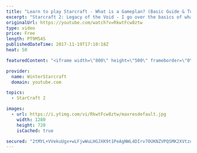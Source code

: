 ```yaml
---
title: "Learn to play Starcraft - What is a Gameplan? (Basic Guide & Tutorial)"
excerpt: "Starcraft 2: Legacy of the Void - I go over the basics of what a gameplan in starcraft 2 is and how to put one together.  Note this is not a guide on WHAT gameplan you should be using as each race!"
originalUrl: https://youtube.com/watch?v=RkwtFcw8ztw
type: video
price: Free
length: PT9M54S
publishedDateTime: 2017-11-19T17:10:18Z
heat: 50

featuredContent: "<iframe width=\"800\" height=\"500\" frameborder=\"0\" src=\"https://www.youtube.com/embed/RkwtFcw8ztw\" allow=\"accelerometer; autoplay; encrypted-media; gyroscope; picture-in-picture\" allowfullscreen></iframe>"

provider:
  name: WinterStarcraft
  domain: youtube.com

topics:
  - StarCraft 2

images:
  - url: https://i.ytimg.com/vi/RkwtFcw8ztw/maxresdefault.jpg
    width: 1280
    height: 720
    isCached: true

secured: "2tMYL+VVekuUgx+wLFjwWuLHGJXK9t1PeAgNWL4DIrv70UKNZVPQSMK2XVtzqgVu9Njv7Rp5WSLRWSiPm3H7KTTRQXG8nkgjU2RersA3khf3oafoagr59haH337gl69WUV51/LI40D8mtMHwpHbrHpZ4TfjK8KUoH2Fgc76aUp0TUAHzIkC9FfiFd2DB2Tw5pY30eMaUgKpod1EoOpEIBjQOa06JRlqRvmMKpSsilGvJVwgoN8H9aToNLsVXf/MqHkw3BPjvT+yqXG7O3sqPWM2eBu8lS3TjxhXydUbULbsgHotXuaV42h6b60gQJ3Cwok7qi1/bnLF0otyJ+qACvZ3TnTRpnkaCVyKzyHuUoZQC7m9uEBtY/XVPbbNPX0D44FBU6g0VTBt/Qezu+AMs9MIyWHDd6dbmMnyGPeVSyoA=;7lCj8D7k2EuHpQaw+bhcsA=="
---
```


